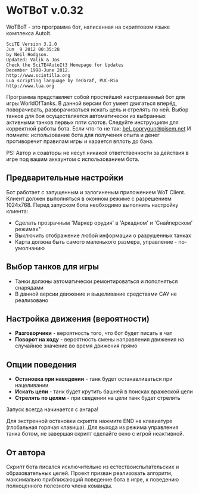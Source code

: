 WoTBoT v.0.32
======

WoTBoT - это программа бот, написанная на скриптовом языке комплекса AutoIt.
  
    SciTE Version 3.2.0
    Jun  9 2012 00:35:28  
    by Neil Hodgson.  
    Updated: Valik & Jos  
    Check the SciTE4AutoIt3 Homepage for Updates  
    December 1998-June 2012.  
    http://www.scintilla.org  
    Lua scripting language by TeCGraf, PUC-Rio  
    http://www.lua.org
    
Программа представляет собой простейший настраиваемый бот для игры WorldOfTanks.
В данной версии бот умеет двигаться вперёд, поворачивать, разворачиваться искать цель и стрелять по ней.
Выбор танков для боя осуществляется автоматически из выбранных активными танков первых пяти слотов.
Следуйте инструкциям для корректной работы бота. Если что-то не так: bel_poprygun@pisem.net
И помните: использование бота для получения опыта и денег противоречит правилам игры и карается вплоть до бана.

PS: Автор и соавторы не несут никакой ответственности за действия в игре под вашим аккаунтом с использованием бота.

Предварительные настройки
-------
Бот работает с запущенным и залогиненым приложением WoT Client. Клиент должен выполняться в оконном режиме с разрешением
1024x768. Перед запуском бота необходимо выполнить настройку клиента:
+ Сделать прозрачным 'Маркер орудия' в 'Аркадном' и 'Снайперском' режимах"
+ Выключить отображение любой информации о разрушенных танках
+ Карта должна быть самого маленького размера, управление - по-умолчанию

Выбор танков для игры
-------
+ Танки должны автоматически ремонтироваться и пополняться снарядами
+ В данной версии движение и выцеливание средствами САУ не реализовано

Настройка движения (вероятности)
-------
+ **Разговорчики**  - вероятность того, что бот будет писать в чат
+ **Поворот на ходу** - вероятность смены направления движения на случайное значение во время движения прямо

Опции поведения
-------
+ **Остановка при наведении** - танк будет останавливаться при нацеливании
+ **Искать цели** - танк будет крутить башней в поисках вражеской цели
+ **Стрелять по целям** - при сведении на цели танк будет стрелять

Запуск всегда начинается с ангара!

Для экстренной остановки скрипта нажмите END на клавиатуре (глобальная горячая клавиша).
Для выхода из режима управления танка ботом, не завершая скрипт сделайте окно с игрой неактивной.

От автора
-------
Скрипт бота писался исключительно из естествоиспытательских и образовательных целей.
Проект призван реализовать алгоритм, максимально приближающий поведение бота в игре, к 
поведению полноценного полезного члена команды.

